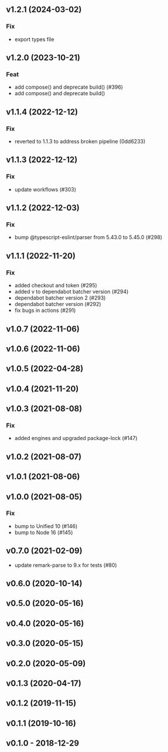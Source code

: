 ## v1.2.1 (2024-03-02)

### Fix

- export types file

## v1.2.0 (2023-10-21)

### Feat

- add compose() and deprecate build() (#396)
- add compose() and deprecate build()

## v1.1.4 (2022-12-12)

### Fix

- reverted to 1.1.3 to address broken pipeline (0dd6233)

## v1.1.3 (2022-12-12)

### Fix

- update workflows (#303)

## v1.1.2 (2022-12-03)

### Fix

- bump @typescript-eslint/parser from 5.43.0 to 5.45.0 (#298)

## v1.1.1 (2022-11-20)

### Fix

- added checkout and token (#295)
- added v to dependabot batcher version (#294)
- dependabot batcher version 2 (#293)
- dependabot batcher version (#292)
- fix bugs in actions (#291)

## v1.0.7 (2022-11-06)

## v1.0.6 (2022-11-06)

## v1.0.5 (2022-04-28)

## v1.0.4 (2021-11-20)

## v1.0.3 (2021-08-08)

### Fix

- added engines and upgraded package-lock (#147)

## v1.0.2 (2021-08-07)

## v1.0.1 (2021-08-06)

## v1.0.0 (2021-08-05)

### Fix

- bump to Unified 10 (#146)
- bump to Node 16 (#145)

## v0.7.0 (2021-02-09)

- update remark-parse to 9.x for tests (#80)

## v0.6.0 (2020-10-14)

## v0.5.0 (2020-05-16)

## v0.4.0 (2020-05-16)

## v0.3.0 (2020-05-15)

## v0.2.0 (2020-05-09)

## v0.1.3 (2020-04-17)

## v0.1.2 (2019-11-15)

## v0.1.1 (2019-10-16)

## v0.1.0 - 2018-12-29
